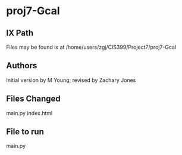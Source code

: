 # proj7-Gcal

## IX Path

Files may be found ix at /home/users/zgj/CIS399/Project7/proj7-Gcal

## Authors 

Initial version by M Young; revised by Zachary Jones 

## Files Changed

main.py
index.html

## File to run

main.py









